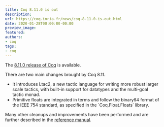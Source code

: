 ```yaml
---
title: Coq 8.11.0 is out
description:
url: https://coq.inria.fr/news/coq-8-11-0-is-out.html
date: 2020-01-28T00:00:00-00:00
preview_image:
featured:
authors:
- coq
tags:
- coq
---
```



<p>The <a href="https://github.com/coq/coq/releases/tag/V8.11.0">8.11.0 release of Coq</a> is available.</p>

<p>There are two main changes brought by Coq 8.11.</p>
<ul>
<li>It introduces Ltac2, a new tactic language for writing more robust larger scale
tactics, with built-in support for datatypes and the multi-goal tactic monad.</li>
<li>Primitive floats are integrated in terms and follow the binary64 format
of the IEEE 754 standard, as specified in the `Coq.Float.Floats` library.</li>
</ul>

<p>
Many other cleanups and improvements have been performed and are further described in
the <a href="https://coq.github.io/doc/v8.11/refman/changes.html#version-8-11">reference manual</a>.
</p>


 
